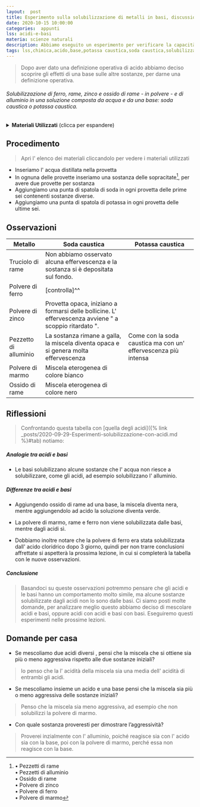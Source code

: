 ```yaml
---
layout:  post
title: Esperimento sulla solubilizzazione di metalli in basi, discussione collettiva sulle possibili differenze tra acidi e basi
date: 2020-10-15 10:00:00
categories:  appunti
lss: acidi-e-basi
materia: scienze naturali
description: Abbiamo eseguito un esperimento per verificare la capacità di solubilizzazione delle basi in acqua con diverse sostanze. Successivamente abbiamo discusso insieme per giungere a delle conclusioni, e deciso di fare ulteriori esperimenti per comprovare la differenza tra acidi e basi
tags: lss,chimica,acido,base,potassa caustica,soda caustica,solubilizzazione,polvere di zinco, alluminio
---
```

> Dopo aver dato una definizione operativa di acido abbiamo deciso scoprire gli effetti di una base sulle altre sostanze, per darne una definizione operativa.

###### Solubilizzazione di ferro, rame, zinco e ossido di rame - in polvere - e di alluminio in una soluzione composta da acqua e da una base: soda caustica o potassa caustica.

<details>
  <summary><b>Materiali Utilizzati</b> (clicca per espandere)</summary>
  
  • Soda caustica<br>
  • Potassa caustica<br>
  • 2 pipette pasteur<br>
  • 12 provette<br>
  • Spatola<br>
  • Pezzetti di rame<br>
  • Pezzetti di alluminio<br>
  • Ossido di rame<br>
  • Polvere di zinco<br>
  • Polvere di ferro<br>
  • Polvere di marmo<br>
  • Acqua distillata<br>
</details>

## Procedimento

> Apri l' elenco dei materiali cliccandolo per vedere i materiali utilizzati

- Inseriamo l' acqua distillata nella provetta
- In ognuna delle provette inseriamo una sostanza delle sopracitate[^1], per avere due provette per sostanza
- Aggiungiamo una punta di spatola di soda in ogni provetta delle prime sei contenenti sostanze diverse.
- Aggiungiamo una punta di spatola di potassa in ogni provetta delle ultime sei.


## Osservazioni 

| Metallo | Soda caustica | Potassa caustica |
|---|---|---|
Truciolo di rame|Non abbiamo osservato alcuna effervescenza e la sostanza si è depositata sul fondo.||
Polvere di ferro|[controlla]^^||
Polvere di zinco|Provetta opaca, iniziano a formarsi delle bollicine. L' effervescenza avviene " a scoppio ritardato ".||
Pezzetto di alluminio|La sostanza rimane a galla, la miscela diventa opaca e si genera molta effervescenza|Come con la soda caustica ma con un' effervescenza più intensa|
Polvere di marmo |Miscela eterogenea di colore bianco||
Ossido di rame |Miscela eterogenea di colore nero||

## Riflessioni

> Confrontando questa tabella con [quella degli acidi]({% link _posts/2020-09-29-Esperimenti-solubilizzazione-con-acidi.md %}#tab) notiamo: 

##### Analogie tra acidi e basi
- Le basi solubilizzano alcune sostanze che l' acqua non riesce a solubilizzare, come gli acidi, ad esempio solubilizzano l' alluminio.

##### Differenze tra acidi e basi

- Aggiungendo ossido di rame ad una base, la miscela diventa nera, mentre aggiungendolo ad acido la soluzione diventa verde.

- La polvere di marmo, rame e ferro non viene solubilizzata dalle basi, mentre dagli acidi sì. 

- Dobbiamo inoltre notare che la polvere di ferro era stata solubilizzata dall' acido cloridrico dopo 3 giorno, quindi per non trarre conclusioni affrettate si aspetterà la prossima lezione, in cui si completerà la tabella con le nuove osservazioni.

##### Conclusione

> Basandoci su queste osservazioni potremmo pensare che gli acidi e le basi hanno un comportamento molto simile, ma alcune sostanze solubilizzate dagli acidi non lo sono dalle basi. Ci siamo posti molte domande, per analizzare meglio questo abbiamo deciso di mescolare acidi e basi, oppure acidi con acidi e basi con basi. Eseguiremo questi esperimenti nelle prossime lezioni.


## Domande per casa

- Se mescoliamo due acidi diversi , pensi che la miscela che si ottiene sia più o meno aggressiva rispetto alle due sostanze iniziali?

> Io penso che la l' acidità della miscela sia una media dell' acidità di entrambi gli acidi.

- Se mescoliamo insieme un acido e una base pensi che la miscela sia più o meno aggressiva delle sostanze iniziali?

> Penso che la miscela sia meno aggressiva, ad esempio che non solubilizzi la polvere di marmo.

- Con quale sostanza proveresti per dimostrare l’aggressività?

> Proverei inzialmente con l' alluminio, poiché reagisce sia con l' acido sia con la base, poi con la polvere di marmo, perché essa non reagisce con la base.

[^1]:   • Pezzetti di rame<br>
        • Pezzetti di alluminio<br>
        • Ossido di rame<br>
        • Polvere di zinco<br>
        • Polvere di ferro<br>
        • Polvere di marmo
